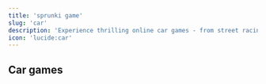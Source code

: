 ```yaml
---
title: 'sprunki game'
slug: 'car'
description: 'Experience thrilling online car games - from street racing to off-road adventures, all in one place!'
icon: 'lucide:car'
---
```


## Car games
